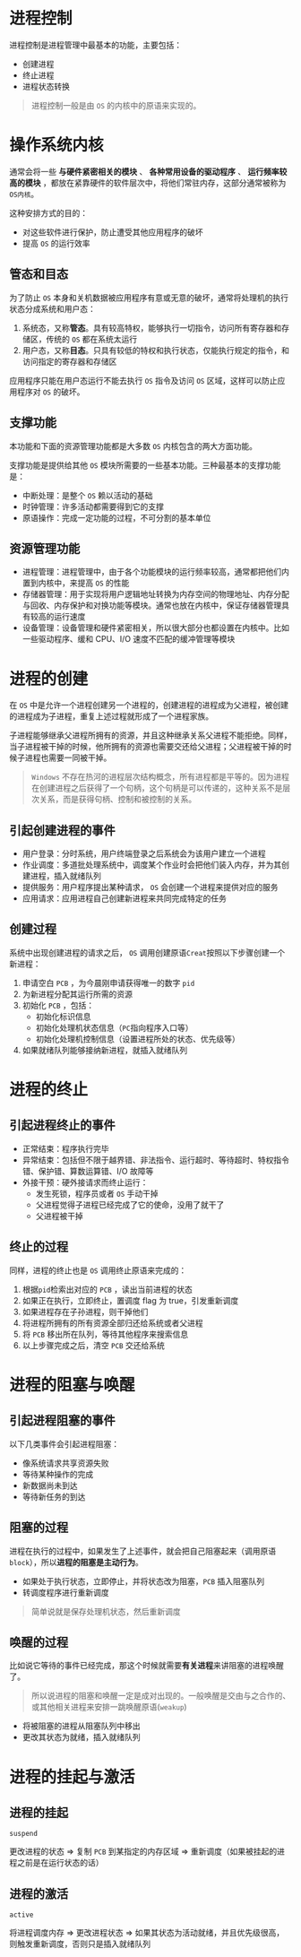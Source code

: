 # 进程控制

进程控制是进程管理中最基本的功能，主要包括：

- 创建进程
- 终止进程
- 进程状态转换

> 进程控制一般是由 `OS` 的内核中的原语来实现的。

# 操作系统内核

通常会将一些 **与硬件紧密相关的模块** 、 **各种常用设备的驱动程序** 、 **运行频率较高的模块** ，都放在紧靠硬件的软件层次中，将他们常驻内存，这部分通常被称为 `OS内核`。

这种安排方式的目的：

- 对这些软件进行保护，防止遭受其他应用程序的破坏
- 提高 `OS` 的运行效率

## 管态和目态

为了防止 `OS` 本身和关机数据被应用程序有意或无意的破坏，通常将处理机的执行状态分成系统和用户态：

1.  系统态，又称**管态**。具有较高特权，能够执行一切指令，访问所有寄存器和存储区，传统的 `OS` 都在系统太运行
2.  用户态，又称**目态**。只具有较低的特权和执行状态，仅能执行规定的指令，和访问指定的寄存器和存储区

应用程序只能在用户态运行不能去执行 `OS` 指令及访问 `OS` 区域，这样可以防止应用程序对 `OS` 的破坏。

## 支撑功能

本功能和下面的资源管理功能都是大多数 `OS` 内核包含的两大方面功能。

支撑功能是提供给其他 `OS` 模块所需要的一些基本功能。三种最基本的支撑功能是：

- 中断处理：是整个 `OS` 赖以活动的基础
- 时钟管理：许多活动都需要得到它的支撑
- 原语操作：完成一定功能的过程，不可分割的基本单位

## 资源管理功能

- 进程管理：进程管理中，由于各个功能模块的运行频率较高，通常都把他们内置到内核中，来提高 `OS` 的性能
- 存储器管理：用于实现将用户逻辑地址转换为内存空间的物理地址、内存分配与回收、内存保护和对换功能等模块。通常也放在内核中，保证存储器管理具有较高的运行速度
- 设备管理：设备管理和硬件紧密相关，所以很大部分也都设置在内核中。比如一些驱动程序、缓和 CPU、I/O 速度不匹配的缓冲管理等模块

# 进程的创建

在 `OS` 中是允许一个进程创建另一个进程的，创建进程的进程成为父进程，被创建的进程成为子进程，重复上述过程就形成了一个进程家族。

子进程能够继承父进程所拥有的资源，并且这种继承关系父进程不能拒绝。同样，当子进程被干掉的时候，他所拥有的资源也需要交还给父进程；父进程被干掉的时候子进程也需要一同被干掉。

> `Windows` 不存在热河的进程层次结构概念，所有进程都是平等的。因为进程在创建进程之后获得了一个句柄，这个句柄是可以传递的，这种关系不是层次关系，而是获得句柄、控制和被控制的关系。

## 引起创建进程的事件

- 用户登录：分时系统，用户终端登录之后系统会为该用户建立一个进程
- 作业调度：多道批处理系统中，调度某个作业时会把他们装入内存，并为其创建进程，插入就绪队列
- 提供服务：用户程序提出某种请求， `OS` 会创建一个进程来提供对应的服务
- 应用请求：应用进程自己创建新进程来共同完成特定的任务

## 创建过程

系统中出现创建进程的请求之后， `OS` 调用创建原语`Creat`按照以下步骤创建一个新进程：

1. 申请空白 `PCB` ，为今晨刚申请获得唯一的数字 `pid`
2. 为新进程分配其运行所需的资源
3. 初始化 `PCB` ，包括：
   - 初始化标识信息
   - 初始化处理机状态信息（`PC`指向程序入口等）
   - 初始化处理机控制信息（设置进程所处的状态、优先级等）
4. 如果就绪队列能够接纳新进程，就插入就绪队列

# 进程的终止

## 引起进程终止的事件

- 正常结束：程序执行完毕
- 异常结束：包括但不限于越界错、非法指令、运行超时、等待超时、特权指令错、保护错、算数运算错、I/O 故障等
- 外接干预：硬外接请求而终止运行：
  - 发生死锁，程序员或者 `OS` 手动干掉
  - 父进程觉得子进程已经完成了它的使命，没用了就干了
  - 父进程被干掉

## 终止的过程

同样，进程的终止也是 `OS` 调用终止原语来完成的：

1. 根据`pid`检索出对应的 `PCB` ，读出当前进程的状态
2. 如果正在执行，立即终止，置调度 flag 为 true，引发重新调度
3. 如果进程存在子孙进程，则干掉他们
4. 将进程所拥有的所有资源全部归还给系统或者父进程
5. 将 `PCB` 移出所在队列，等待其他程序来搜索信息
6. 以上步骤完成之后，清空 `PCB` 交还给系统

# 进程的阻塞与唤醒

## 引起进程阻塞的事件

以下几类事件会引起进程阻塞：

- 像系统请求共享资源失败
- 等待某种操作的完成
- 新数据尚未到达
- 等待新任务的到达

## 阻塞的过程

进程在执行的过程中，如果发生了上述事件，就会把自己阻塞起来（调用原语`block`），所以**进程的阻塞是主动行为**。

- 如果处于执行状态，立即停止，并将状态改为阻塞，`PCB` 插入阻塞队列
- 转调度程序进行重新调度

> 简单说就是保存处理机状态，然后重新调度

## 唤醒的过程

比如说它等待的事件已经完成，那这个时候就需要**有关进程**来讲阻塞的进程唤醒了。

> 所以说进程的阻塞和唤醒一定是成对出现的。一般唤醒是交由与之合作的、或其他相关进程来安排一跳唤醒原语(`weakup`)

- 将被阻塞的进程从阻塞队列中移出
- 更改其状态为就绪，插入就绪队列

# 进程的挂起与激活

## 进程的挂起

`suspend`

更改进程的状态 => 复制 `PCB` 到某指定的内存区域 => 重新调度（如果被挂起的进程之前是在运行状态的话）

## 进程的激活

`active`

将进程调度内存 => 更改进程状态 => 如果其状态为活动就绪，并且优先级很高，则触发重新调度，否则只是插入就绪队列

